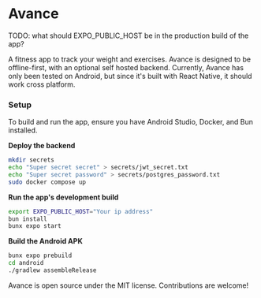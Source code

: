 # Avance

TODO: what should EXPO_PUBLIC_HOST be in the production build of the app?

A fitness app to track your weight and exercises. Avance is
designed to be offline-first, with an optional self hosted
backend. Currently, Avance has only been tested on Android,
but since it's built with React Native, it should work cross
platform.

### Setup
To build and run the app, ensure you have Android Studio,
Docker, and Bun installed.

**Deploy the backend**
```bash
mkdir secrets
echo "Super secret secret" > secrets/jwt_secret.txt
echo "Super secret password" > secrets/postgres_password.txt
sudo docker compose up
```

**Run the app's development build**
```bash
export EXPO_PUBLIC_HOST="Your ip address"
bun install
bunx expo start
```

**Build the Android APK**
```bash
bunx expo prebuild
cd android
./gradlew assembleRelease
```

Avance is open source under the MIT license. Contributions are welcome!
